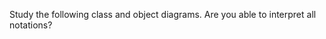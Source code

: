 <panel header="{{ icon_Q }} Are you able to interpret CD/OD notations?" expanded>


Study the following class and object diagrams. Are you able to interpret all notations?

<p/>
<pic src="../images/classDiagramsAllNotations.png" width="600" />
<p/>
<pic src="../images/objectDiagramsAllNotations.png" width="500" />

</panel>

